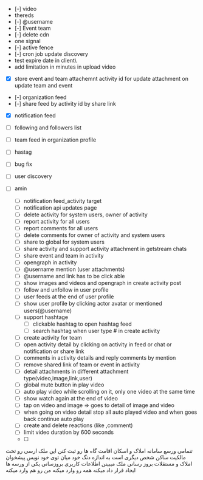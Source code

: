 - [-] video
- thereds
- [-] @username
- [-] Event team
- [-] delete cdn
- one signal
- [-] active fence
- [-] cron job update discovery
- test expire date in client\
- add limitation in minutes in upload video
- [x] store event and team attachemnt activity id for update attachment on update team and event
- [-] organization feed
- [-] share feed by activity id  by share link
- [x] notification feed
- [ ] following and followers list
- [ ] team feed in organization profile
- [ ] hastag
- [ ] bug fix
- [ ] user discovery
      
      
      
      
      
- [ ] amin
	- [ ] notification feed_activity target 
	- [ ] notification api updates page
	- [ ] delete activity for system users, owner of activity
	- [ ] report activity for all users
	- [ ] report comments for all users
	- [ ] delete comments for owner of activity and system users
	- [ ] share to global for system users
	- [ ] share activity and support activity attachment in getstream  chats
	- [ ] share event and team in activity
	- [ ] opengraph in activity
	- [ ] @username mention (user attachments)
	- [ ] @username and link has to be click able
	- [ ] show images and videos and opengraph in create activity post
	- [ ] follow and unfollow in user profile
	- [ ] user feeds at the end of user profile
	- [ ] show user profile by clicking actor avatar or mentioned users(@username)
	- [ ] support hashtage
		- [ ] clickable hashtag to open hashtag feed
		- [ ] search hashtag when user type # in create activity
	- [ ] create activity for team 
	- [ ] open activity detail by clicking on activity in feed or chat or notification or share link
	- [ ]  comments in activity details and reply comments by mention
	- [ ] remove shared link of  team or event in activity
	- [ ] detail attachments in different attachment type(video,image,link,user)
	- [ ] global mute button in play video
	- [ ] auto play video while scrolling on it, only one video at the same time
	- [ ] show watch again at the end of video
	- [ ] tap on video and image => goes to detail of image and video
	- [ ] when going on video detail stop all auto played video and when goes back continue auto play
	- [ ] create and delete reactions (like ,comment)
	- [ ] limit video duration by 600 seconds
	- [ ] 



تنمامی ورسع  سامانه املاک و اسکان
اقامت گاه ها رو ثبت کنن
این ملک ارسی رو تحت مالکیت
ساکن شخص دیگری است
به اندازه دنگ خود
میان توی خود نویس
پیشخوان املاک و مستقلات بروز رسانی
ملک میبینن
اطلاعات کاربری بروزسانی
یکی از ورسه ها ایجاد قرار داد میکنه
همه رو وارد میکنه من رو هم وارد میکنه
